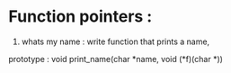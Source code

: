 # Function pointers : 
1. whats my name : 
write function that prints a name,

prototype : void print_name(char *name, void (*f)(char *))

